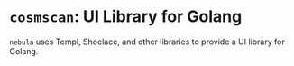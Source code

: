 # `cosmscan`: UI Library for Golang

`nebula` uses Templ, Shoelace, and other libraries to provide a UI library for Golang.

